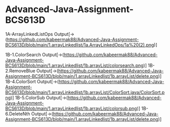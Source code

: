 # Advanced-Java-Assignment-BCS613D

1A-ArrayLinkedListOps Output[->(https://github.com/kabeermak88/Advanced-Java-Assignment-BCS613D/blob/main/1.arrayLinkedlist/1a.ArrayLinkedOps/1a%20(2).png)]

1B-1.ColorSearch Output[->(https://github.com/kabeermak88/Advanced-Java-Assignment-BCS613D/blob/main/1.arrayLinkedlist/1b.arrayList/colorsearch.png)]
1B-2.RemoveBlue Output[->(https://github.com/kabeermak88/Advanced-Java-Assignment-BCS613D/blob/main/1.arrayLinkedlist/1b.arrayList/delete.png)]
1B-4.ColorSort Output[->(https://github.com/kabeermak88/Advanced-Java-Assignment-BCS613D/blob/main/1.arrayLinkedlist/1b.arrayList/ColorSort.java/ColorSort.png)]
1B-5.ColorSub Output[->(https://github.com/kabeermak88/Advanced-Java-Assignment-BCS613D/blob/main/1.arrayLinkedlist/1b.arrayList/colorsub.png)]
1B-6.DeleteNth Output[->(https://github.com/kabeermak88/Advanced-Java-Assignment-BCS613D/blob/main/1.arrayLinkedlist/1b.arrayList/delete.png)]


